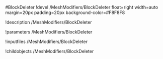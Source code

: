<!-- MOOSE Object Documentation Stub: Remove this when content is added. -->
#BlockDeleter
!devel /MeshModifiers/BlockDeleter float=right width=auto margin=20px padding=20px background-color=#F8F8F8

!description /MeshModifiers/BlockDeleter

!parameters /MeshModifiers/BlockDeleter

!inputfiles /MeshModifiers/BlockDeleter

!childobjects /MeshModifiers/BlockDeleter
